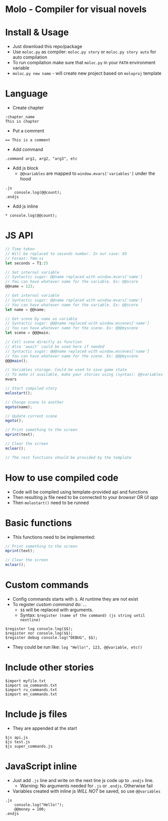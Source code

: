 # Molo - Compiler for visual novels

# Install & Usage
* Just download this repo/package
* Use `moloc.py` as compiler: `moloc.py story` or `moloc.py story auto` for auto compilation
* To run compilation make sure that `moloc.py` in your `PATH` environment variable
* `moloc.py new name` - will create new project based on `moloproj` template

# Language

* Create chapter
```
:chapter_name
This is chapter
```

* Put a comment
```
== This is a comment
```

* Add command
```
.command arg1, arg2, "arg3", etc
```

* Add js block
    * `@@variables` are mapped to `window.mvars['variables']` under the hood
```
.js
    console.log(@@count);
.endjs
```

* Add js inline
```
* console.log(@@count);
```

# JS API
```js
// Time token
// Will be replaced to seconds number. In our case: 85
// Format: Tmm:ss
let seconds = T1:25

// Set internal variable
// Syntactic sugar: @@name replaced with window.mvars['name']
// You can have whatever name for the variable. Ex: @@score
@@name = 123;

// Get internal variable
// Syntactic sugar: @@name replaced with window.mvars['name']
// You can have whatever name for the variable. Ex: @@score
let name = @@name;

// Get scene by name as variable
// Syntactic sugar: @@@name replaced with window.mscenes['name']
// You can have whatever name for the scene. Ex: @@@myscene
let scene = @@@main;

// Call scene directly as function
// Also 'await' could be used here if needed
// Syntactic sugar: @@@name replaced with window.mscenes['name']
// You can have whatever name for the scene. Ex: @@@myscene
@@@main();

// Variables storage. Could be used to save game state
// To make it available, make your stories using (syntax): @@variables
mvars

// Start compiled story
molostart();

// Change scene to another
mgoto(name);

// Update current scene
mgoto();

// Print something to the screen
mprint(text);

// Clear the screen
mclear();

// The rest functions should be provided by the template
```

# How to use compiled code
* Code will be compiled using template-provided api and functions
* Then resulting js file need to be connected to your _browser_ OR _UI app_
* Then `molostart()` need to be runned

# Basic functions
* This functions need to be implemented:
```js
// Print something to the screen
mprint(text);

// Clear the screen
mclear();
```

# Custom commands
* Config commands starts with `$`. At runtime they are not exist
* To register _custom command_ do: ...
    * `$$` will be replaced with arguments.
    * Syntax: `$register (name of the command) (js string until nextline)`
```
$register log console.log($$);
$register лог console.log($$);
$register debug console.log("DEBUG", $$);
```
* They could be run like: `log "Hello!", 123, @@variable, etc()`

# Include other stories
```
$import myfile.txt
$import ua_commands.txt
$import ru_commands.txt
$import en_commands.txt
```

# Include js files
* They are appended at the start
```
$js api.js
$js test.js
$js super_commands.js
```

# JavaScript inline
* Just add `.js` line and write on the next line js code up to `.endjs` line.
    * Warning: No arguments needed for `.js` or `.endjs`. Otherwise fail
* Variables created with inline js _WILL NOT_ be saved, so use `@@variables`
```
.js
    console.log("Hello!");
    @@money = 100;
.endjs
```
